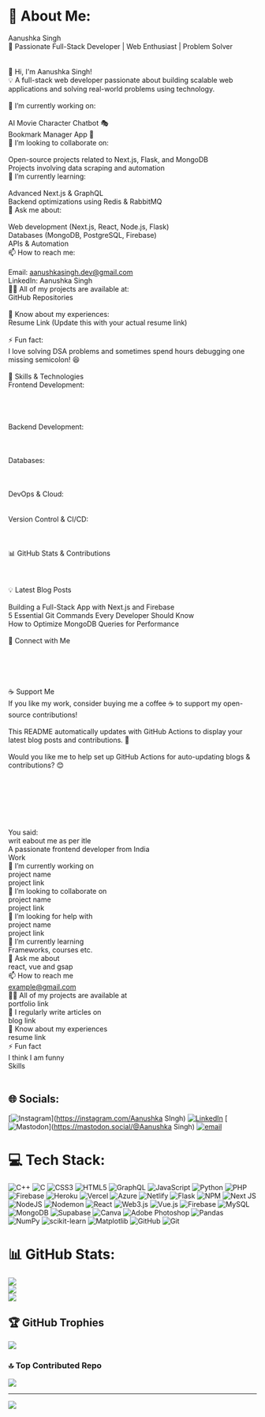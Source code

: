 # 💫 About Me:
 Aanushka Singh<br>🚀 Passionate Full-Stack Developer | Web Enthusiast | Problem Solver<br><br><br>👋 Hi, I'm Aanushka Singh!<br>💡 A full-stack web developer passionate about building scalable web applications and solving real-world problems using technology.<br><br>🔭 I’m currently working on:<br><br>AI Movie Character Chatbot 🎭<br>Bookmark Manager App 📑<br>👯 I’m looking to collaborate on:<br><br>Open-source projects related to Next.js, Flask, and MongoDB<br>Projects involving data scraping and automation<br>🌱 I’m currently learning:<br><br>Advanced Next.js & GraphQL<br>Backend optimizations using Redis & RabbitMQ<br>💬 Ask me about:<br><br>Web development (Next.js, React, Node.js, Flask)<br>Databases (MongoDB, PostgreSQL, Firebase)<br>APIs & Automation<br>📫 How to reach me:<br><br>Email: aanushkasingh.dev@gmail.com<br>LinkedIn: Aanushka Singh<br>👨‍💻 All of my projects are available at:<br>GitHub Repositories<br><br>📄 Know about my experiences:<br>Resume Link (Update this with your actual resume link)<br><br>⚡ Fun fact:<br>I love solving DSA problems and sometimes spend hours debugging one missing semicolon! 😆<br><br>🚀 Skills & Technologies<br>Frontend Development:<br><br><br><br><br>Backend Development:<br><br><br><br>Databases:<br><br><br><br>DevOps & Cloud:<br><br><br>Version Control & CI/CD:<br><br><br><br>📊 GitHub Stats & Contributions<br><br><br><br>💡 Latest Blog Posts<br><!-- BLOG-POST-LIST:START --><br>Building a Full-Stack App with Next.js and Firebase<br>5 Essential Git Commands Every Developer Should Know<br>How to Optimize MongoDB Queries for Performance<br><!-- BLOG-POST-LIST:END --><br>📌 Connect with Me<br><br><br><br><br><br>☕ Support Me<br>If you like my work, consider buying me a coffee ☕ to support my open-source contributions!<br><br>This README automatically updates with GitHub Actions to display your latest blog posts and contributions. 🚀<br><br>Would you like me to help set up GitHub Actions for auto-updating blogs & contributions? 😊<br><br><br><br><br><br><br><br>You said:<br>writ eabout me as per itle<br>A passionate frontend developer from India<br>Work<br>🔭 I’m currently working on<br>project name<br>project link<br>👯 I’m looking to collaborate on<br>project name<br>project link<br>🤝 I’m looking for help with<br>project name<br>project link<br>🌱 I’m currently learning<br>Frameworks, courses etc.<br>💬 Ask me about<br>react, vue and gsap<br>📫 How to reach me<br>example@gmail.com<br>👨‍💻 All of my projects are available at<br>portfolio link<br>📝 I regularly write articles on<br>blog link<br>📄 Know about my experiences<br>resume link<br>⚡ Fun fact<br>I think I am funny<br>Skills<br><br>


## 🌐 Socials:
[![Instagram](https://img.shields.io/badge/Instagram-%23E4405F.svg?logo=Instagram&logoColor=white)](https://instagram.com/Aanushka SIngh) [![LinkedIn](https://img.shields.io/badge/LinkedIn-%230077B5.svg?logo=linkedin&logoColor=white)](https://linkedin.com/in/https://www.linkedin.com/in/aanushka-singh-5bab49223/) [![Mastodon](https://img.shields.io/badge/-MASTODON-%232B90D9?logo=mastodon&logoColor=white)](https://mastodon.social/@Aanushka Singh) [![email](https://img.shields.io/badge/Email-D14836?logo=gmail&logoColor=white)](mailto:aanushkasingh328@gmail.com) 

# 💻 Tech Stack:
![C++](https://img.shields.io/badge/c++-%2300599C.svg?style=plastic&logo=c%2B%2B&logoColor=white) ![C](https://img.shields.io/badge/c-%2300599C.svg?style=plastic&logo=c&logoColor=white) ![CSS3](https://img.shields.io/badge/css3-%231572B6.svg?style=plastic&logo=css3&logoColor=white) ![HTML5](https://img.shields.io/badge/html5-%23E34F26.svg?style=plastic&logo=html5&logoColor=white) ![GraphQL](https://img.shields.io/badge/-GraphQL-E10098?style=plastic&logo=graphql&logoColor=white) ![JavaScript](https://img.shields.io/badge/javascript-%23323330.svg?style=plastic&logo=javascript&logoColor=%23F7DF1E) ![Python](https://img.shields.io/badge/python-3670A0?style=plastic&logo=python&logoColor=ffdd54) ![PHP](https://img.shields.io/badge/php-%23777BB4.svg?style=plastic&logo=php&logoColor=white) ![Firebase](https://img.shields.io/badge/firebase-%23039BE5.svg?style=plastic&logo=firebase) ![Heroku](https://img.shields.io/badge/heroku-%23430098.svg?style=plastic&logo=heroku&logoColor=white) ![Vercel](https://img.shields.io/badge/vercel-%23000000.svg?style=plastic&logo=vercel&logoColor=white) ![Azure](https://img.shields.io/badge/azure-%230072C6.svg?style=plastic&logo=microsoftazure&logoColor=white) ![Netlify](https://img.shields.io/badge/netlify-%23000000.svg?style=plastic&logo=netlify&logoColor=#00C7B7) ![Flask](https://img.shields.io/badge/flask-%23000.svg?style=plastic&logo=flask&logoColor=white) ![NPM](https://img.shields.io/badge/NPM-%23CB3837.svg?style=plastic&logo=npm&logoColor=white) ![Next JS](https://img.shields.io/badge/Next-black?style=plastic&logo=next.js&logoColor=white) ![NodeJS](https://img.shields.io/badge/node.js-6DA55F?style=plastic&logo=node.js&logoColor=white) ![Nodemon](https://img.shields.io/badge/NODEMON-%23323330.svg?style=plastic&logo=nodemon&logoColor=%BBDEAD) ![React](https://img.shields.io/badge/react-%2320232a.svg?style=plastic&logo=react&logoColor=%2361DAFB) ![Web3.js](https://img.shields.io/badge/web3.js-F16822?style=plastic&logo=web3.js&logoColor=white) ![Vue.js](https://img.shields.io/badge/vue.js-%2335495e.svg?style=plastic&logo=vuedotjs&logoColor=%234FC08D) ![Firebase](https://img.shields.io/badge/firebase-a08021?style=plastic&logo=firebase&logoColor=ffcd34) ![MySQL](https://img.shields.io/badge/mysql-4479A1.svg?style=plastic&logo=mysql&logoColor=white) ![MongoDB](https://img.shields.io/badge/MongoDB-%234ea94b.svg?style=plastic&logo=mongodb&logoColor=white) ![Supabase](https://img.shields.io/badge/Supabase-3ECF8E?style=plastic&logo=supabase&logoColor=white) ![Canva](https://img.shields.io/badge/Canva-%2300C4CC.svg?style=plastic&logo=Canva&logoColor=white) ![Adobe Photoshop](https://img.shields.io/badge/adobe%20photoshop-%2331A8FF.svg?style=plastic&logo=adobe%20photoshop&logoColor=white) ![Pandas](https://img.shields.io/badge/pandas-%23150458.svg?style=plastic&logo=pandas&logoColor=white) ![NumPy](https://img.shields.io/badge/numpy-%23013243.svg?style=plastic&logo=numpy&logoColor=white) ![scikit-learn](https://img.shields.io/badge/scikit--learn-%23F7931E.svg?style=plastic&logo=scikit-learn&logoColor=white) ![Matplotlib](https://img.shields.io/badge/Matplotlib-%23ffffff.svg?style=plastic&logo=Matplotlib&logoColor=black) ![GitHub](https://img.shields.io/badge/github-%23121011.svg?style=plastic&logo=github&logoColor=white) ![Git](https://img.shields.io/badge/git-%23F05033.svg?style=plastic&logo=git&logoColor=white)
# 📊 GitHub Stats:
![](https://github-readme-stats.vercel.app/api?username=Aanushka001&theme=one_dark_pro&hide_border=false&include_all_commits=true&count_private=true)<br/>
![](https://nirzak-streak-stats.vercel.app/?user=Aanushka001&theme=one_dark_pro&hide_border=false)<br/>
![](https://github-readme-stats.vercel.app/api/top-langs/?username=Aanushka001&theme=one_dark_pro&hide_border=false&include_all_commits=true&count_private=true&layout=compact)

## 🏆 GitHub Trophies
![](https://github-profile-trophy.vercel.app/?username=Aanushka001&theme=aura_dark&no-frame=false&no-bg=true&margin-w=4)

### 🔝 Top Contributed Repo
![](https://github-contributor-stats.vercel.app/api?username=Aanushka001&limit=5&theme=gruvbox_light&combine_all_yearly_contributions=true)

---
[![](https://visitcount.itsvg.in/api?id=Aanushka001&icon=9&color=11)](https://visitcount.itsvg.in)

<!-- Proudly created with GPRM ( https://gprm.itsvg.in ) -->
